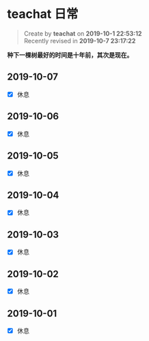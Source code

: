 # teachat 日常

> Create by **teachat** on **2019-10-1 22:53:12**  
> Recently revised in **2019-10-7 23:17:22**

**种下一棵树最好的时间是十年前，其次是现在。**

## 2019-10-07

- [x] 休息

## 2019-10-06

- [x] 休息

## 2019-10-05

- [x] 休息

## 2019-10-04

- [x] 休息

## 2019-10-03

- [x] 休息

## 2019-10-02

- [x] 休息

## 2019-10-01

- [x] 休息

